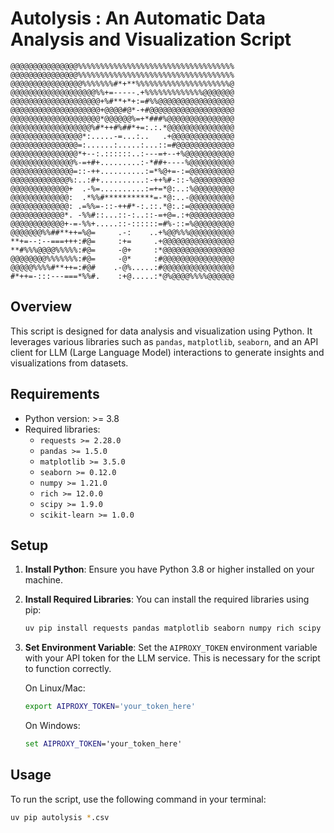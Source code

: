 # Autolysis : An Automatic Data Analysis and Visualization Script

```
@@@@@@@@@@@@@@@%%%%%%%%%%%%%%%%%%%%%%%%%%%%%%%%%%%
@@@@@@@@@@@@@@@%%%%%%%%%%%%%%%%%%%%%%%%%%%%%%%%%%%
@@@@@@@@@@@@@@@@%%%%%%%#*+**%%%%%%%%%%%%%%%%%%%%%@
@@@@@@@@@@@@@@@@@@@%%+=-----.+%%%%%%%%%%%%%@@@@@@@
@@@@@@@@@@@@@@@@@@@@+%#**+*+:=#%%@@@@@@@@@@@@@@@@@
@@@@@@@@@@@@@@@@@@@@+@@@@#@*-+#@@@@@@@@@@@@@@@@@@@
@@@@@@@@@@@@@@@@@@@@*@@@@@@%=+*###%@@@@@@@@@@@@@@@
@@@@@@@@@@@@@@@@@@%#*++#%##*+=:.:.*@@@@@@@@@@@@@@@
@@@@@@@@@@@@@@@@*:.....-=...:..   .+@@@@@@@@@@@@@@
@@@@@@@@@@@@@@@=:......:.....:...::=#@@@@@@@@@@@@@
@@@@@@@@@@@@@@@*+--:.::::::..:---=+--+%@@@@@@@@@@@
@@@@@@@@@@@@@@%-=+#+.........:-*##+----%@@@@@@@@@@
@@@@@@@@@@@@@@=::-++..........:=*%@+=-:=@@@@@@@@@@
@@@@@@@@@@@@@%:..:#+..........:-++%#-::-%@@@@@@@@@
@@@@@@@@@@@@@+  .-%=..........:=+=*@:..:%@@@@@@@@@
@@@@@@@@@@@@@:  .*%%#***********=-*@:..-@@@@@@@@@@
@@@@@@@@@@@@@: .=%%=-::-++#*-:.::.*@:.:=@@@@@@@@@@
@@@@@@@@@@@@*. -%%#::...::-:..::-=+@=.:+@@@@@@@@@@
@@@@@@@@@@@@+-=-%%+.....::-::::::=#%-::=%@@@@@@@@@
@@@@@@@%%##**++=%@=     .-:    ..+%@@%%%@@@@@@@@@@
**+=--:--===+++:#@=     :+=     .+@@@@@@@@@@@@@@@@
**#%%%@@@@%%%%%:#@=     -@+     :*@@@@@@@@@@@@@@@@
@@@@@@@@%%%%%%%:#@=     -@*     :#@@@@@@@@@@@@@@@@
@@@@@%%%%#**++=:#@#    .-@%.....:#@@@@@@@@@@@@@@@@
#*++=-:::---===*%%#.    :+@.....:*@%@@@@%%%%@@@@@@

```

## Overview
This script is designed for data analysis and visualization using Python. It leverages various libraries such as `pandas`, `matplotlib`, `seaborn`, and an API client for LLM (Large Language Model) interactions to generate insights and visualizations from datasets.

## Requirements
- Python version: >= 3.8
- Required libraries:
  - `requests >= 2.28.0`
  - `pandas >= 1.5.0`
  - `matplotlib >= 3.5.0`
  - `seaborn >= 0.12.0`
  - `numpy >= 1.21.0`
  - `rich >= 12.0.0`
  - `scipy >= 1.9.0`
  - `scikit-learn >= 1.0.0`

## Setup
1. **Install Python**: Ensure you have Python 3.8 or higher installed on your machine.
2. **Install Required Libraries**: You can install the required libraries using pip:
   ```bash
   uv pip install requests pandas matplotlib seaborn numpy rich scipy scikit-learn
   ```
3. **Set Environment Variable**: Set the `AIPROXY_TOKEN` environment variable with your API token for the LLM service. This is necessary for the script to function correctly.

   On Linux/Mac:
   ```bash
   export AIPROXY_TOKEN='your_token_here'
   ```

   On Windows:
   ```cmd
   set AIPROXY_TOKEN='your_token_here'
   ```

## Usage
To run the script, use the following command in your terminal:
```bash 
uv pip autolysis *.csv
```



